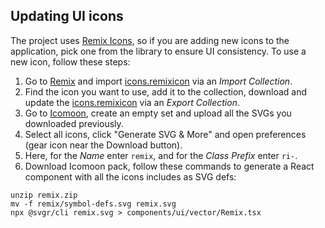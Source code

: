 ## Updating UI icons

The project uses [Remix Icons](https://remixicon.com/), so if you are adding new icons to the application, pick one from the library to ensure UI consistency. To use a new icon, follow these steps:

1. Go to [Remix](https://remixicon.com/) and import [icons.remixicon](icons.remixicon) via an _Import Collection_.
2. Find the icon you want to use, add it to the collection, download and update the [icons.remixicon](icons.remixicon) via an _Export Collection_.
3. Go to [Icomoon](https://icomoon.io/), create an empty set and upload all the SVGs you downloaded previously.
4. Select all icons, click "Generate SVG & More" and open preferences (gear icon near the Download button).
5. Here, for the _Name_ enter `remix`, and for the _Class Prefix_ enter `ri-`.
6. Download Icomoon pack, follow these commands to generate a React component with all the icons includes as SVG defs:

```
unzip remix.zip
mv -f remix/symbol-defs.svg remix.svg
npx @svgr/cli remix.svg > components/ui/vector/Remix.tsx
```
